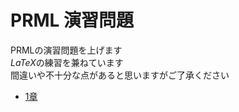 # PRML 演習問題

PRMLの演習問題を上げます  
$LaTeX$の練習を兼ねています  
間違いや不十分な点があると思いますがご了承ください

- [1章](https://meiml.github.io/prml_exercise/ch01.pdf)